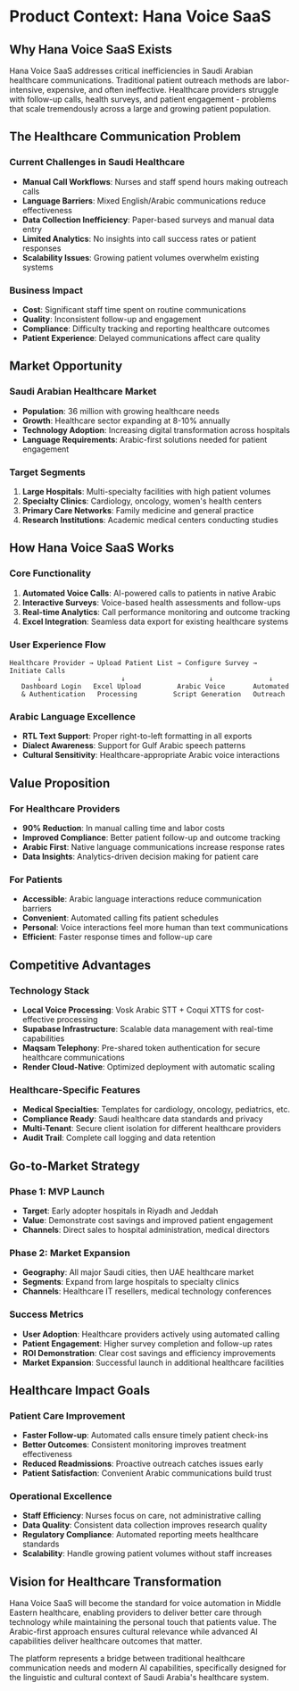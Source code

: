 # Product Context: Hana Voice SaaS

## Why Hana Voice SaaS Exists

Hana Voice SaaS addresses critical inefficiencies in Saudi Arabian healthcare communications. Traditional patient outreach methods are labor-intensive, expensive, and often ineffective. Healthcare providers struggle with follow-up calls, health surveys, and patient engagement - problems that scale tremendously across a large and growing patient population.

## The Healthcare Communication Problem

### Current Challenges in Saudi Healthcare
- **Manual Call Workflows**: Nurses and staff spend hours making outreach calls
- **Language Barriers**: Mixed English/Arabic communications reduce effectiveness
- **Data Collection Inefficiency**: Paper-based surveys and manual data entry
- **Limited Analytics**: No insights into call success rates or patient responses
- **Scalability Issues**: Growing patient volumes overwhelm existing systems

### Business Impact
- **Cost**: Significant staff time spent on routine communications
- **Quality**: Inconsistent follow-up and engagement
- **Compliance**: Difficulty tracking and reporting healthcare outcomes
- **Patient Experience**: Delayed communications affect care quality

## Market Opportunity

### Saudi Arabian Healthcare Market
- **Population**: 36 million with growing healthcare needs
- **Growth**: Healthcare sector expanding at 8-10% annually
- **Technology Adoption**: Increasing digital transformation across hospitals
- **Language Requirements**: Arabic-first solutions needed for patient engagement

### Target Segments
1. **Large Hospitals**: Multi-specialty facilities with high patient volumes
2. **Specialty Clinics**: Cardiology, oncology, women's health centers
3. **Primary Care Networks**: Family medicine and general practice
4. **Research Institutions**: Academic medical centers conducting studies

## How Hana Voice SaaS Works

### Core Functionality
1. **Automated Voice Calls**: AI-powered calls to patients in native Arabic
2. **Interactive Surveys**: Voice-based health assessments and follow-ups
3. **Real-time Analytics**: Call performance monitoring and outcome tracking
4. **Excel Integration**: Seamless data export for existing healthcare systems

### User Experience Flow
```
Healthcare Provider → Upload Patient List → Configure Survey → Initiate Calls
       ↓                    ↓                     ↓              ↓
   Dashboard Login   Excel Upload         Arabic Voice       Automated
   & Authentication   Processing         Script Generation   Outreach
```

### Arabic Language Excellence
- **RTL Text Support**: Proper right-to-left formatting in all exports
- **Dialect Awareness**: Support for Gulf Arabic speech patterns
- **Cultural Sensitivity**: Healthcare-appropriate Arabic voice interactions

## Value Proposition

### For Healthcare Providers
- **90% Reduction**: In manual calling time and labor costs
- **Improved Compliance**: Better patient follow-up and outcome tracking
- **Arabic First**: Native language communications increase response rates
- **Data Insights**: Analytics-driven decision making for patient care

### For Patients
- **Accessible**: Arabic language interactions reduce communication barriers
- **Convenient**: Automated calling fits patient schedules
- **Personal**: Voice interactions feel more human than text communications
- **Efficient**: Faster response times and follow-up care

## Competitive Advantages

### Technology Stack
- **Local Voice Processing**: Vosk Arabic STT + Coqui XTTS for cost-effective processing
- **Supabase Infrastructure**: Scalable data management with real-time capabilities
- **Maqsam Telephony**: Pre-shared token authentication for secure healthcare communications
- **Render Cloud-Native**: Optimized deployment with automatic scaling

### Healthcare-Specific Features
- **Medical Specialties**: Templates for cardiology, oncology, pediatrics, etc.
- **Compliance Ready**: Saudi healthcare data standards and privacy
- **Multi-Tenant**: Secure client isolation for different healthcare providers
- **Audit Trail**: Complete call logging and data retention

## Go-to-Market Strategy

### Phase 1: MVP Launch
- **Target**: Early adopter hospitals in Riyadh and Jeddah
- **Value**: Demonstrate cost savings and improved patient engagement
- **Channels**: Direct sales to hospital administration, medical directors

### Phase 2: Market Expansion
- **Geography**: All major Saudi cities, then UAE healthcare market
- **Segments**: Expand from large hospitals to specialty clinics
- **Channels**: Healthcare IT resellers, medical technology conferences

### Success Metrics
- **User Adoption**: Healthcare providers actively using automated calling
- **Patient Engagement**: Higher survey completion and follow-up rates
- **ROI Demonstration**: Clear cost savings and efficiency improvements
- **Market Expansion**: Successful launch in additional healthcare facilities

## Healthcare Impact Goals

### Patient Care Improvement
- **Faster Follow-up**: Automated calls ensure timely patient check-ins
- **Better Outcomes**: Consistent monitoring improves treatment effectiveness
- **Reduced Readmissions**: Proactive outreach catches issues early
- **Patient Satisfaction**: Convenient Arabic communications build trust

### Operational Excellence
- **Staff Efficiency**: Nurses focus on care, not administrative calling
- **Data Quality**: Consistent data collection improves research quality
- **Regulatory Compliance**: Automated reporting meets healthcare standards
- **Scalability**: Handle growing patient volumes without staff increases

## Vision for Healthcare Transformation

Hana Voice SaaS will become the standard for voice automation in Middle Eastern healthcare, enabling providers to deliver better care through technology while maintaining the personal touch that patients value. The Arabic-first approach ensures cultural relevance while advanced AI capabilities deliver healthcare outcomes that matter.

The platform represents a bridge between traditional healthcare communication needs and modern AI capabilities, specifically designed for the linguistic and cultural context of Saudi Arabia's healthcare system.
